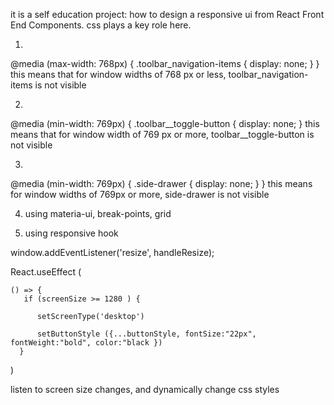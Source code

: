 it is a self education project: how to design a responsive ui from React Front End 
Components. css plays a key role here.

1) 
@media (max-width: 768px) {
  .toolbar_navigation-items {
    display: none;
  }
}
this means that for window widths of 768 px or less, toolbar_navigation-items is not visible 

2) 
@media (min-width: 769px) {
  .toolbar__toggle-button {
    display: none;
  }
this means that for window width of 769 px or more, toolbar__toggle-button is not visible

3)
@media (min-width: 769px) {
    .side-drawer {
        display: none;
    }
}
this means for window widths  of 769px or more, side-drawer is not visible

4) using materia-ui, break-points, grid  <Grid item xs={6} sm={3}>

5) using responsive hook

window.addEventListener('resize', handleResize);

React.useEffect (

    () => {
       if (screenSize >= 1280 ) {

          setScreenType('desktop')

          setButtonStyle ({...buttonStyle, fontSize:"22px", fontWeight:"bold", color:"black })
      }
)

listen to screen size changes, and dynamically change css styles





